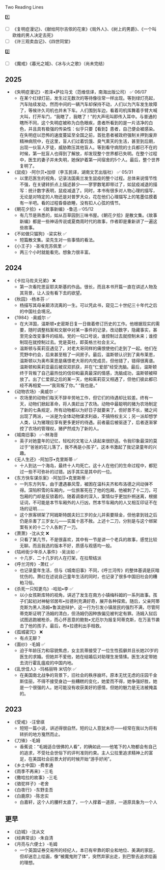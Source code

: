 Two Reading Lines

:one:

- [ ] 《复明症漫记》、《献给阿尔吉侬的花束》《局外人》、《树上的男爵》、《一个叫欧维的男人决定去死》
- [ ] 《许三观卖血记》、《四世同堂》

:two:

- [ ] 《魔戒》《暮光之城》、《冰与火之歌》（尚未完结）

## 2025

- 《失明症漫记》-若泽•萨拉马戈（范维信译，南海出版公司） :white_check_mark: 06/07
  - 在某个红绿灯前，发生过无数次的等待像往常一样出现。等到绿灯亮起，汽车陆续发动，然而中间的一辆汽车却保持不动，人们以为汽车发生故障了，等候许久司机也并未下车。人们围到车边，看着司机挥舞着手臂大喊大叫，打开车门，“我瞎了，我瞎了！”的大声吼叫即传入耳中。与普通的瞎所不同，这个失明症被称为白色眼疾，患者所看到的是一片洁净的白色，并且具有极强的传染性：似乎只要【看到】患者，自己便会被感染。在失明症以恐怖的速度蔓延至全国之前，首批患者被政府强制关押到废弃精神病院中，在这里，盲人们过着饥饿、臭气熏天的生活，甚至到后期，出现一伙盲人歹徒，威胁欺压其他盲人。等到看守病院的士兵都已不在的时候，第一批盲人也得到了解放，却发现整个世界都已失明。在整个过程中，医生的妻子并未失明，她保护着第一间宿舍的5个人。最后，整个世界复明了。
- 《鼠疫》-阿尔贝•加缪（李玉民译，湖南文艺出版社） :white_check_mark: 05/31
  - 以里厄医生的视角，记录法国奥兰发生鼠疫的整个过程。总体来说情节性不强，在关键转折点上描述甚少——寥寥数笔即带过了，如鼠疫减退的描写：统计数字表明，鼠疫减退了。同时，本书有很多对人物心理的描写，无论是对特定的人物还是对普罗大众，花在他们心理描写上的笔墨估摸着有一半吧。看的过程昏昏欲睡，没有扣人心弦的情节。
- 《朝花夕拾》+《故事新编》-鲁迅 :white_check_mark:05/12
  - 有几节是熟悉的，如从百草园到三味书屋。《朝花夕拾》是散文集。《故事新编》都是一些神话传说或夏商周时代的故事，作者即是重新讲了一遍这些故事。
- 《不如做只猫狗》-梁实秋 :white_check_mark:
  - 短篇散文集。梁先生对一些事情的看法。
- 《小王子》-圣埃克苏佩里 :white_check_mark:
  - 两三个小时就能看完。想象力很丰富。


## 2024

- 《卡拉马佐夫兄弟》 :x:
  - 第一次看陀思妥耶夫斯基的作品。很长，而且本书开篇一直在讲述人物及其背景，让人没有看下去的欲望。
- 《秋园》-杨本芬 :white_check_mark:
  - 杨描写其母亲颠沛流离的一生。可以凭此书，窥见二十世纪三十年代之后的中国社会境况。
- 《1984》-奥威尔 :white_check_mark:
  - 在大洋国，温斯顿•史密斯日复一日做着修订历史的工作。他根据现实的需要，随时调整档案和文献中对某一事件的记录，改动数字，隐藏事实，甚至完全改变事件的结局。党的一句口号说，谁控制过去就控制未来；谁控制现在就控制过去。党是英社，即英格兰社会主义。
  - 温斯顿与茱莉亚遇见了，对老大哥同样的痛恨使他们走到了一起。他们在荒野中约会，后来甚至租了一间房子。最后，温斯顿认识到了奥布莱恩，温斯顿以为奥布莱恩是痛恨老大哥的内党成员，但他错了，错得很离谱。温斯顿和茱莉亚最后被双双抓获，并在“仁爱部”经受洗脑。最后，温斯顿终于背叛了自己最热忱的信仰和最真最深的情感，洗脑成功，温斯顿被释放了。出了仁爱部之后的某一天，他和茱莉亚又相遇了，但他们彼此都已经不再相爱——“我背叛了你。” “我也是。”
- 《动物农场》-奥威尔 :white_check_mark:
  - 农场里的动物们每天不辞辛劳地工作，但它们的待遇却比较差。终有一天，动物们掀起革命，将人类赶出了农场。动物中最聪明的猪为农场制定了新的七条规定，所有动物都以为好日子就要来了。但好景不长，猪之间出现了两派，一派是为全体动物谋求利益，不搞特权主义；另一派却想学人类，认为猪理应享有更多更好的待遇。前者最后被驱逐了，后者逐渐掌控了农场的管理权，猪俨然成为了新的人。
- 《城南旧事》 :white_check_mark:-林海音
  - 英子对她童年的记忆，轻松的文笔让人读起来很舒适。令我印象最深的莫过于“爸爸的花儿落了，我不再是小孩子”。这本书激起了我记录童年的兴趣。
- 《无人生还》-阿加莎•克里斯蒂 :white_check_mark:
  - 十人到达一个海岛，最终十人均死亡。这十人在他们的生命过程中，都犯过一些不可弥补的过错。凶手其实是其中的一位。
- 《东方快车谋杀案》-阿加莎•克里斯蒂 :white_check_mark:
  - 一列东方列车，由于遭遇暴风雪，被困在温科夫齐和布洛德之间动弹不得。深陷积雪的车厢内，一位旅客死在了他的包厢，他被刺了十二刀，可包厢的门却是反锁着的。随着调查的深入，案情似乎更加扑朔迷离，根据证词，不可能是本节车厢外的人行凶，然本节车厢内的人又相互印证不在场的证明……
  - 这个旅客绑架了阿姆斯特朗夫妇三岁的女儿并索要赎金，但他拿到钱之后仍是杀害了三岁女儿——实属十恶不赦。上述十二刀，分别是与这个绑架案有关的十二个人各刺了一刀。
- 《萧萧》-沈从文 :x:
  - 只看了某几节，不是很喜欢，其中有一节是讲一个老兵的故事，感觉比较无聊。而且我选的版本不好，质感与观感均一般。
- 《牯岭街少年杀人事件》-吴淡如 :white_check_mark:
  - 十几岁、二十几岁的人在打架，在拉帮结派
- 《呼兰河传》-萧红 :white_check_mark:
  - 也记录童年生活，但与《城南旧事》不同，《呼兰河传》的整体基调是灰暗忧伤的。萧红在述说自己童年生活的同时，也记录了很多中国旧社会的糟粕习俗。
- 《杀死一只知更鸟》-哈珀•李 :white_check_mark:
  - 以小女孩斯库特的视角，讲述了发生在南方小镇梅科姆的一系列故事。孩子们起初对神秘邻居布•拉德利充满好奇，展开各种探索。随后，父亲阿蒂克斯为黑人汤姆•鲁滨逊辩护，这一行为引发小镇居民的强烈不满，尽管阿蒂克斯证明了汤姆的清白，但汤姆仍因种族偏见被判定有罪。汤姆入狱后试图逃跑被枪杀，而心怀恶意的鲍勃•尤厄尔为报复阿蒂克斯，在万圣节袭击了他的孩子。最后，布•拉德利出手相救。
- 《孤城密咒》 :x:
  - 有点无聊？
- 《面纱》-毛姆 :white_check_mark:
  - 迫于年龄压力和容貌焦虑，女主凯蒂接受了一位生性孤僻并且长她20岁的医生的求婚。但她并不爱他，她在结婚后对助理生发情愫。医生决定带她去流行霍乱瘟疫的中国内地。
- 《乱世佳人》-玛格丽特 米切尔 :white_check_mark:
  - 在美国南北战争的背景下，旧社会的秩序崩坏。原本无忧无虑的庄园千金斯佳丽，不得不接受身边一些糟糕的变化，她爱而不得，她争强好胜，她是一个很强的人。她可能没有收获美好的感情，但她的魅力是无法被掩盖的。

## 2023

- 《受戒》-汪曾祺
  - 短短一篇小说，讲述得很自然，短的让人意犹未尽——经常在我以为将有转折的地方戛然而止。
- 《刀锋》-毛姆
  - 香蕉说：“毛姆适合很佛的人看”，的确如此——他笔下的人物都会有自己的追求，不受社会世俗下的评判准则约束。主人公拉里追求精神上的富足，在美国社会前景大好的时候开始“游手好闲”。
- 《乡土中国》-费孝通
- 《雨季不再来》-三毛
- 《撒哈拉的故事》-三毛
- 《骆驼祥子》-老舍
- 《白夜行》-东野圭吾
- 《白鹿原》-陈忠实
  - 白嘉轩，这个人的腰杆太直了，一个人撑着一道原，一道原具象为一个人

## 更早

- 《边城》-沈从文
- 《经典常谈》-朱自清
- 《月亮与六便士》-毛姆
  - 一个英国证券交易所的经纪人，本已有牢靠的职业和地位、美满的家庭，但却迷恋上绘画，像“被魔鬼附了体”，突然弃家出走，到巴黎去追求绘画的理想。
